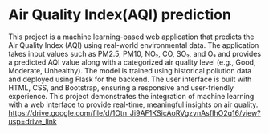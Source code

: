 # Air Quality Index(AQI) prediction
This project is a machine learning-based web application that predicts the Air Quality Index (AQI) using real-world environmental data. The application takes input values such as PM2.5, PM10, NO₂, CO, SO₂, and O₃ and provides a predicted AQI value along with a categorized air quality level (e.g., Good, Moderate, Unhealthy). The model is trained using historical pollution data and deployed using Flask for the backend. The user interface is built with HTML, CSS, and Bootstrap, ensuring a responsive and user-friendly experience. This project demonstrates the integration of machine learning with a web interface to provide real-time, meaningful insights on air quality.
https://drive.google.com/file/d/1Otn_Ji9AF1KSicAoRVgzvnAsfIhO2q16/view?usp=drive_link
